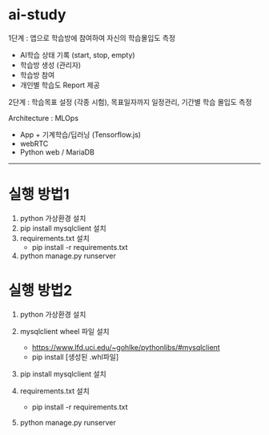 # ai-study


1단계 : 앱으로 학습방에 참여하여 자신의 학습몰입도 측정

- AI학습 상태 기록 (start, stop, empty)
- 학습방 생성 (관리자)
- 학습방 참여
- 개인별 학습도 Report 제공

2단계 : 학습목표 설정 (각종 시험), 목표일자까지 일정관리, 기간별 학습 몰입도 측정

Architecture : MLOps
- App + 기계학습/딥러닝 (Tensorflow.js)
- webRTC
- Python web / MariaDB


----------------------------

# 실행 방법1
1. python 가상환경 설치
2. pip install mysqlclient 설치
3. requirements.txt 설치
    - pip install -r requirements.txt
4. python manage.py runserver


# 실행 방법2
1. python 가상환경 설치
2. mysqlclient wheel 파일 설치
    - https://www.lfd.uci.edu/~gohlke/pythonlibs/#mysqlclient
    - pip install [생성된 .whl파일]
4. pip install mysqlclient 설치
5. requirements.txt 설치
    - pip install -r requirements.txt

6. python manage.py runserver



